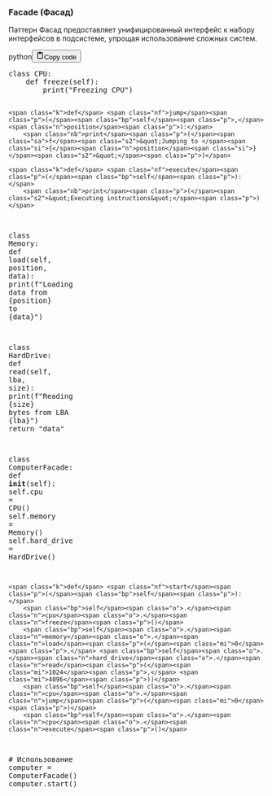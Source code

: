 <h3>Facade (Фасад)</h3>
<p>Паттерн Фасад предоставляет унифицированный интерфейс к набору интерфейсов в подсистеме, упрощая использование сложных систем.</p>
<div class="code_element"><div class="lang_line"><text>python</text><button class="copy_code_button" onclick="CopyCode(this)"><svg style="width: 1.2em;height: 1.2em;" aria-hidden="true" xmlns="http://www.w3.org/2000/svg" fill="none" viewBox="0 0 24 24"><path stroke="currentColor" stroke-linecap="round" stroke-linejoin="round" stroke-width="2" d="M15 4h3a1 1 0 0 1 1 1v15a1 1 0 0 1-1 1H6a1 1 0 0 1-1-1V5a1 1 0 0 1 1-1h3m0 3h6m-5-4v4h4V3h-4Z"/></svg><text>Copy code</text></button></div><div class="code"><div class="highlight"><pre><span></span><span class="k">class</span> <span class="nc">CPU</span><span class="p">:</span>
    <span class="k">def</span> <span class="nf">freeze</span><span class="p">(</span><span class="bp">self</span><span class="p">):</span>
        <span class="nb">print</span><span class="p">(</span><span class="s2">&quot;Freezing CPU&quot;</span><span class="p">)</span>

    <span class="k">def</span> <span class="nf">jump</span><span class="p">(</span><span class="bp">self</span><span class="p">,</span> <span class="n">position</span><span class="p">):</span>
        <span class="nb">print</span><span class="p">(</span><span class="sa">f</span><span class="s2">&quot;Jumping to </span><span class="si">{</span><span class="n">position</span><span class="si">}</span><span class="s2">&quot;</span><span class="p">)</span>

    <span class="k">def</span> <span class="nf">execute</span><span class="p">(</span><span class="bp">self</span><span class="p">):</span>
        <span class="nb">print</span><span class="p">(</span><span class="s2">&quot;Executing instructions&quot;</span><span class="p">)</span>

<span class="k">class</span> <span class="nc">Memory</span><span class="p">:</span>
    <span class="k">def</span> <span class="nf">load</span><span class="p">(</span><span class="bp">self</span><span class="p">,</span> <span class="n">position</span><span class="p">,</span> <span class="n">data</span><span class="p">):</span>
        <span class="nb">print</span><span class="p">(</span><span class="sa">f</span><span class="s2">&quot;Loading data from </span><span class="si">{</span><span class="n">position</span><span class="si">}</span><span class="s2"> to </span><span class="si">{</span><span class="n">data</span><span class="si">}</span><span class="s2">&quot;</span><span class="p">)</span>

<span class="k">class</span> <span class="nc">HardDrive</span><span class="p">:</span>
    <span class="k">def</span> <span class="nf">read</span><span class="p">(</span><span class="bp">self</span><span class="p">,</span> <span class="n">lba</span><span class="p">,</span> <span class="n">size</span><span class="p">):</span>
        <span class="nb">print</span><span class="p">(</span><span class="sa">f</span><span class="s2">&quot;Reading </span><span class="si">{</span><span class="n">size</span><span class="si">}</span><span class="s2"> bytes from LBA </span><span class="si">{</span><span class="n">lba</span><span class="si">}</span><span class="s2">&quot;</span><span class="p">)</span>
        <span class="k">return</span> <span class="s2">&quot;data&quot;</span>

<span class="k">class</span> <span class="nc">ComputerFacade</span><span class="p">:</span>
    <span class="k">def</span> <span class="fm">__init__</span><span class="p">(</span><span class="bp">self</span><span class="p">):</span>
        <span class="bp">self</span><span class="o">.</span><span class="n">cpu</span> <span class="o">=</span> <span class="n">CPU</span><span class="p">()</span>
        <span class="bp">self</span><span class="o">.</span><span class="n">memory</span> <span class="o">=</span> <span class="n">Memory</span><span class="p">()</span>
        <span class="bp">self</span><span class="o">.</span><span class="n">hard_drive</span> <span class="o">=</span> <span class="n">HardDrive</span><span class="p">()</span>

    <span class="k">def</span> <span class="nf">start</span><span class="p">(</span><span class="bp">self</span><span class="p">):</span>
        <span class="bp">self</span><span class="o">.</span><span class="n">cpu</span><span class="o">.</span><span class="n">freeze</span><span class="p">()</span>
        <span class="bp">self</span><span class="o">.</span><span class="n">memory</span><span class="o">.</span><span class="n">load</span><span class="p">(</span><span class="mi">0</span><span class="p">,</span> <span class="bp">self</span><span class="o">.</span><span class="n">hard_drive</span><span class="o">.</span><span class="n">read</span><span class="p">(</span><span class="mi">1024</span><span class="p">,</span> <span class="mi">4096</span><span class="p">))</span>
        <span class="bp">self</span><span class="o">.</span><span class="n">cpu</span><span class="o">.</span><span class="n">jump</span><span class="p">(</span><span class="mi">0</span><span class="p">)</span>
        <span class="bp">self</span><span class="o">.</span><span class="n">cpu</span><span class="o">.</span><span class="n">execute</span><span class="p">()</span>

<span class="c1"># Использование</span>
<span class="n">computer</span> <span class="o">=</span> <span class="n">ComputerFacade</span><span class="p">()</span>
<span class="n">computer</span><span class="o">.</span><span class="n">start</span><span class="p">()</span>
</pre></div></div></div>